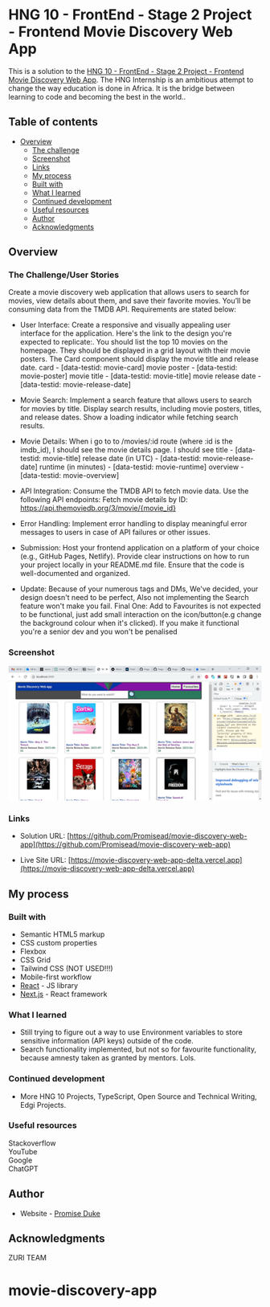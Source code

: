 # HNG 10 - FrontEnd - Stage 2 Project - Frontend Movie Discovery Web App

This is a solution to the [HNG 10 - FrontEnd - Stage 2 Project - Frontend Movie Discovery Web App](https://hngx.zuriboard.com/). The HNG Internship is an ambitious attempt to change the way education is done in Africa. It is the bridge between learning to code and becoming the best in the world..

## Table of contents

- [Overview](#overview)
  - [The challenge](#the-challenge)
  - [Screenshot](#screenshot)
  - [Links](#links)
  - [My process](#my-process)
  - [Built with](#built-with)
  - [What I learned](#what-i-learned)
  - [Continued development](#continued-development)
  - [Useful resources](#useful-resources)
  - [Author](#author)
  - [Acknowledgments](#acknowledgments)

## Overview

### The Challenge/User Stories

Create a movie discovery web application that allows users to search for movies, view details about them, and save their favorite movies. You’ll be consuming data from the TMDB API. Requirements are stated below:

- User Interface:
  Create a responsive and visually appealing user interface for the application. Here's the link to the design you're expected to replicate:.
  You should list the top 10 movies on the homepage.
  They should be displayed in a grid layout with their movie posters.
  The Card component should display the movie title and release date.
  card - [data-testid: movie-card]
  movie poster - [data-testid: movie-poster]
  movie title - [data-testid: movie-title]
  movie release date - [data-testid: movie-release-date]

- Movie Search:
  Implement a search feature that allows users to search for movies by title.
  Display search results, including movie posters, titles, and release dates.
  Show a loading indicator while fetching search results.

- Movie Details:
  When i go to to /movies/:id route (where :id is the imdb_id), I should see the movie details page.
  I should see
  title - [data-testid: movie-title]
  release date (in UTC) - [data-testid: movie-release-date]
  runtime (in minutes) - [data-testid: movie-runtime]
  overview - [data-testid: movie-overview]

- API Integration:
  Consume the TMDB API to fetch movie data.
  Use the following API endpoints:
  Fetch movie details by ID: https://api.themoviedb.org/3/movie/{movie_id}

- Error Handling:
  Implement error handling to display meaningful error messages to users in case of API failures or other issues.

- Submission:
  Host your frontend application on a platform of your choice (e.g., GitHub Pages, Netlify).
  Provide clear instructions on how to run your project locally in your README.md file.
  Ensure that the code is well-documented and organized.

- Update:
  Because of your numerous tags and DMs, We've decided, your design doesn't need to be perfect, Also not implementing the Search feature won't make you fail.
  Final One: Add to Favourites is not expected to be functional, just add small interaction on the icon/button(e.g change the background colour when it's clicked). If you make it functional you're a senior dev and you won't be penalised

### Screenshot

![](/public/images/screenshot-desktop.png)

### Links

- Solution URL: [https://github.com/Promisead/movie-discovery-web-app](https://github.com/Promisead/movie-discovery-web-app)

- Live Site URL: [https://movie-discovery-web-app-delta.vercel.app](https://movie-discovery-web-app-delta.vercel.app)

## My process

### Built with

- Semantic HTML5 markup
- CSS custom properties
- Flexbox
- CSS Grid
- Tailwind CSS (NOT USED!!!)
- Mobile-first workflow
- [React](https://reactjs.org/) - JS library
- [Next.js](https://nextjs.org/) - React framework

### What I learned

- Still trying to figure out a way to use Environment variables to store sensitive information (API keys) outside of the code.
- Search functionality implemented, but not so for favourite functionality, because amnesty taken as granted by mentors. Lols.

### Continued development

- More HNG 10 Projects, TypeScript, Open Source and Technical Writing, Edgi Projects.

### Useful resources

Stackoverflow  
YouTube  
Google  
ChatGPT

## Author

- Website - [Promise Duke](https://github.com/Promisead)

## Acknowledgments

ZURI TEAM

# movie-discovery-app

